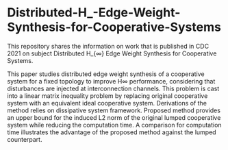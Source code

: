 # Distributed-H_-Edge-Weight-Synthesis-for-Cooperative-Systems
This repository shares the information on work that is published in CDC 2021 on subject Distributed H_{∞} Edge Weight Synthesis for Cooperative Systems.

This paper studies distributed edge weight synthesis of a cooperative system for a fixed topology to improve H∞ performance, considering that disturbances are injected at interconnection channels. This problem is cast into a linear matrix inequality problem by replacing original cooperative system with an equivalent ideal cooperative system. Derivations of the method relies on dissipative system framework. Proposed method provides an upper bound for the induced L2 norm of the original lumped cooperative system while reducing the computation time. A comparison for computation time illustrates the advantage of the proposed method against the lumped counterpart.
